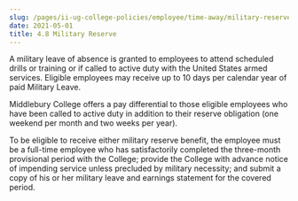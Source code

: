 ```yaml
---
slug: /pages/ii-ug-college-policies/employee/time-away/military-reserve
date: 2021-05-01
title: 4.8 Military Reserve
---
```

A military leave of absence is granted to employees to attend scheduled drills or training or if called to active duty with the United States armed services.  Eligible employees may receive up to 10 days per calendar year of paid Military Leave.

Middlebury College offers a pay differential to those eligible employees who have been called to active duty in addition to their reserve obligation (one weekend per month and two weeks per year).

To be eligible to receive either military reserve benefit, the employee must be a full-time employee who has satisfactorily completed the three-month provisional period with the College; provide the College with advance notice of impending service unless precluded by military necessity; and submit a copy of his or her military leave and earnings statement for the covered period.